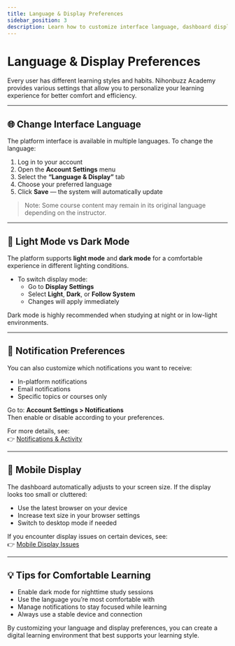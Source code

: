 ```yaml
---
title: Language & Display Preferences
sidebar_position: 3
description: Learn how to customize interface language, dashboard display, and notification settings for a more comfortable experience.
---
```


# Language & Display Preferences

Every user has different learning styles and habits. Nihonbuzz Academy provides various settings that allow you to personalize your learning experience for better comfort and efficiency.

---

## 🌐 Change Interface Language

The platform interface is available in multiple languages. To change the language:

1. Log in to your account
2. Open the **Account Settings** menu
3. Select the **“Language & Display”** tab
4. Choose your preferred language
5. Click **Save** — the system will automatically update

> Note: Some course content may remain in its original language depending on the instructor.

---

## 🎨 Light Mode vs Dark Mode

The platform supports **light mode** and **dark mode** for a comfortable experience in different lighting conditions.

- To switch display mode:
  - Go to **Display Settings**
  - Select **Light**, **Dark**, or **Follow System**
  - Changes will apply immediately

Dark mode is highly recommended when studying at night or in low-light environments.

---

## 🔔 Notification Preferences

You can also customize which notifications you want to receive:

- In-platform notifications
- Email notifications
- Specific topics or courses only

Go to: **Account Settings > Notifications**  
Then enable or disable according to your preferences.

For more details, see:  
👉 [Notifications & Activity](../komunitas/notifikasi.md)

---

## 📱 Mobile Display

The dashboard automatically adjusts to your screen size. If the display looks too small or cluttered:

- Use the latest browser on your device
- Increase text size in your browser settings
- Switch to desktop mode if needed

If you encounter display issues on certain devices, see:  
👉 [Mobile Display Issues](../bantuan/tampilan-mobile.md)

---

## 💡 Tips for Comfortable Learning

- Enable dark mode for nighttime study sessions
- Use the language you’re most comfortable with
- Manage notifications to stay focused while learning
- Always use a stable device and connection

By customizing your language and display preferences, you can create a digital learning environment that best supports your learning style.
